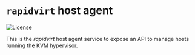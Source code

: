 # `rapidvirt` host agent

[![License](https://img.shields.io/badge/License-GPLv3%202.0-brightgreen.svg?style=for-the-badge)](https://www.gnu.org/licenses/gpl-3.0)

This is the *rapidvirt* host agent service to expose an API to manage hosts running the KVM hypervisor.
